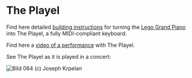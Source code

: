 # The Playel
Find here detailed [building instructions](https://github.com/oliverhoedl/theplayel/blob/6b1b5be5a23d92c9d267343fcd656ab3b7195350/The%20Playel%20building%20instruction%20Version%201.0.pdf) for turning the [Lego Grand Piano](https://www.lego.com/en-gb/product/grand-piano-21323) into The Playel, a fully MIDI-compliant keyboard.

Find here a [video of a performance](https://www.youtube.com/watch?v=R0Pd31UHVzw) with The Playel.

See The Playel as it is played in a concert:

![Bild 064](https://github.com/oliverhoedl/theplayel/assets/112709097/d00db2e6-026d-4a79-82ea-5775d8749b88)
(c) Joseph Krpelan
